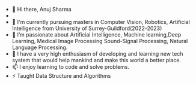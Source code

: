 - 👋 Hi there, Anuj Sharma
-
- 🔭 I'm currently pursuing masters in Computer Vision, Robotics, Artificial Intelligence from University of Surrey-Guildford(2022-2023)
- 🌱 I’m passionate about Artificial Intelligence, Machine learning,Deep Learning, Medical Image Processing Sound-Signal Processing, Natural Language Processing.
- 💬 I have a very high enthusiasm of developing and learning new tech system that would help mankind and make this world a better place.
- 📫 I enjoy learning to code and solve problems.
- ⚡ Taught Data Structure and Algorithms
    




    

<!---


    Skills:Machine Learning|Deep Learning|Sound-Signal processing|Data Structure|Algorithms|Python|
--->
